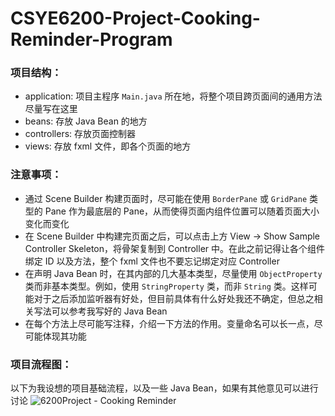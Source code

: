 # CSYE6200-Project-Cooking-Reminder-Program

### 项目结构：
- application: 项目主程序 `Main.java` 所在地，将整个项目跨页面间的通用方法尽量写在这里
- beans: 存放 Java Bean 的地方
- controllers: 存放页面控制器
- views: 存放 fxml 文件，即各个页面的地方

### 注意事项：
- 通过 Scene Builder 构建页面时，尽可能在使用 `BorderPane` 或 `GridPane` 类型的 Pane 作为最底层的 Pane，从而使得页面内组件位置可以随着页面大小变化而变化
- 在 Scene Builder 中构建完页面之后，可以点击上方 View -> Show Sample Controller Skeleton，将骨架复制到 Controller 中。在此之前记得让各个组件绑定 ID 以及方法，整个 fxml 文件也不要忘记绑定对应 Controller
- 在声明 Java Bean 时，在其内部的几大基本类型，尽量使用 `ObjectProperty` 类而非基本类型。例如，使用 `StringProperty` 类，而非 `String` 类。这样可能对于之后添加监听器有好处，但目前具体有什么好处我还不确定，但总之相关写法可以参考我写好的 Java Bean
- 在每个方法上尽可能写注释，介绍一下方法的作用。变量命名可以长一点，尽可能体现其功能

### 项目流程图：
以下为我设想的项目基础流程，以及一些 Java Bean，如果有其他意见可以进行讨论
![6200Project - Cooking Reminder](https://github.com/raven3199/CSYE6200-Project-Cooking-Reminder-Program/assets/93770915/17c5082c-0165-466f-8adc-e58474ebcca0)

